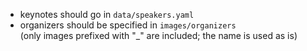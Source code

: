 

- keynotes should go in `data/speakers.yaml`
- organizers should be specified in `images/organizers`  
  (only images prefixed with "_" are included; the name is used as is)